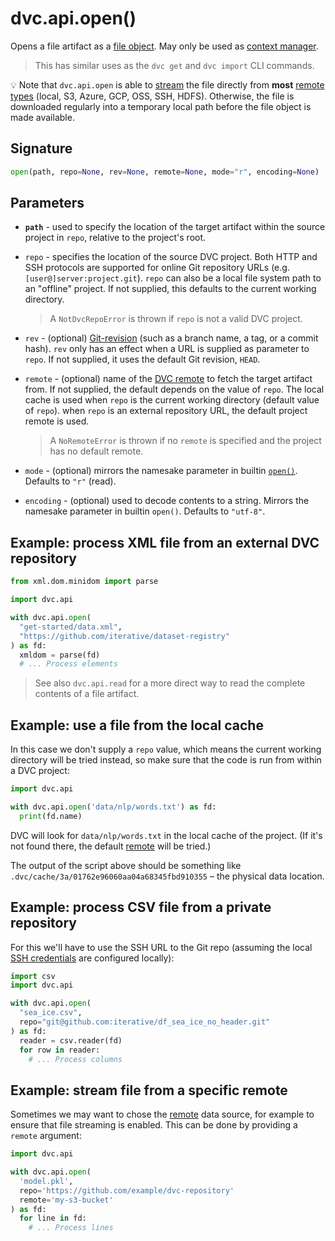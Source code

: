 # dvc.api.open()

Opens a file <abbr>artifact</abbr> as a
[file object](https://docs.python.org/3/glossary.html#term-file-object). May
only be used as
[context manager](https://www.python.org/dev/peps/pep-0343/#context-managers-in-the-standard-library).

> This has similar uses as the `dvc get` and `dvc import` CLI commands.

💡 Note that `dvc.api.open` is able to
[stream](https://docs.python.org/3/library/io.html) the file directly from
**most**
[remote types](/doc/command-reference/remote/add#supported-storage-types)
(local, S3, Azure, GCP, OSS, SSH, HDFS). Otherwise, the file is downloaded
regularly into a temporary local path before the file object is made available.

## Signature

```py
open(path, repo=None, rev=None, remote=None, mode="r", encoding=None)
```

## Parameters

- **`path`** - used to specify the location of the target artifact within the
  source project in `repo`, relative to the project's root.

- `repo` - specifies the location of the source DVC project. Both HTTP and SSH
  protocols are supported for online Git repository URLs (e.g.
  `[user@]server:project.git`). `repo` can also be a local file system path to
  an "offline" project. If not supplied, this defaults to the current working
  directory.

  > A `NotDvcRepoError` is thrown if `repo` is not a valid DVC project.

- `rev` - (optional)
  [Git-revision](https://git-scm.com/book/en/v2/Git-Internals-Git-References)
  (such as a branch name, a tag, or a commit hash). `rev` only has an effect
  when a URL is supplied as parameter to `repo`. If not supplied, it uses the
  default Git revision, `HEAD`.

- `remote` - (optional) name of the [DVC remote](/doc/command-reference/remote)
  to fetch the target artifact from. If not supplied, the default depends on the
  value of `repo`. The local cache is used when `repo` is the current working
  directory (default value of `repo`). when `repo` is an external repository
  URL, the default project remote is used.

  > A `NoRemoteError` is thrown if no `remote` is specified and the project has
  > no default remote.

- `mode` - (optional) mirrors the namesake parameter in builtin
  [`open()`](https://docs.python.org/3/library/functions.html#open). Defaults to
  `"r"` (read).

- `encoding` - (optional) used to decode contents to a string. Mirrors the
  namesake parameter in builtin `open()`. Defaults to `"utf-8"`.

## Example: process XML file from an external DVC repository

```py
from xml.dom.minidom import parse

import dvc.api

with dvc.api.open(
  "get-started/data.xml",
  "https://github.com/iterative/dataset-registry"
) as fd:
  xmldom = parse(fd)
  # ... Process elements
```

> See also `dvc.api.read` for a more direct way to read the complete contents of
> a file <abbr>artifact</abbr>.

## Example: use a file from the local cache

In this case we don't supply a `repo` value, which means the current working
directory will be tried instead, so make sure that the code is run from within a
<abbr>DVC project</abbr>:

```py
import dvc.api

with dvc.api.open('data/nlp/words.txt') as fd:
  print(fd.name)
```

DVC will look for `data/nlp/words.txt` in the local cache of the
<abbr>project</abbr>. (If it's not found there, the default
[remote](/doc/command-reference/remote) will be tried.)

The output of the script above should be something like
`.dvc/cache/3a/01762e96060aa04a68345fbd910355` – the physical data location.

## Example: process CSV file from a private repository

For this we'll have to use the SSH URL to the Git repo (assuming the local
[SSH credentials](https://help.github.com/en/github/authenticating-to-github/connecting-to-github-with-ssh)
are configured locally):

```py
import csv
import dvc.api

with dvc.api.open(
  "sea_ice.csv",
  repo="git@github.com:iterative/df_sea_ice_no_header.git"
) as fd:
  reader = csv.reader(fd)
  for row in reader:
    # ... Process columns
```

## Example: stream file from a specific remote

Sometimes we may want to chose the [remote](/doc/command-reference/remote) data
source, for example to ensure that file streaming is enabled. This can be done
by providing a `remote` argument:

```py
import dvc.api

with dvc.api.open(
  'model.pkl',
  repo='https://github.com/example/dvc-repository'
  remote='my-s3-bucket'
) as fd:
  for line in fd:
    # ... Process lines
```
